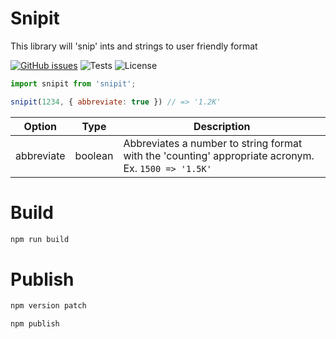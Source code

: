 # Snipit

This library will 'snip' ints and strings to user friendly format

[![GitHub issues](https://img.shields.io/github/issues/freddysilber/snipit)](https://github.com/freddysilber/snipit/issues)
![Tests](https://img.shields.io/badge/Tests-passing-green)
![License](https://img.shields.io/badge/License-MIT-orange)

```javascript
import snipit from 'snipit';

snipit(1234, { abbreviate: true }) // => '1.2K'
```

| Option | Type | Description |
| --- | --- | -------- |
| abbreviate | boolean | Abbreviates a number to string format with the 'counting' appropriate acronym. Ex. `1500 => '1.5K'` |

# Build
```bash
npm run build
```

# Publish
```bash
npm version patch
```
```bash
npm publish
```